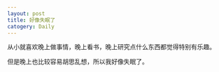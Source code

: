 ```yaml
---
layout: post
title: 好像失眠了
catogery: Daily
---
```


从小就喜欢晚上做事情，晚上看书，晚上研究点什么东西都觉得特别有乐趣。  

但是晚上也比较容易胡思乱想，所以我好像失眠了。
